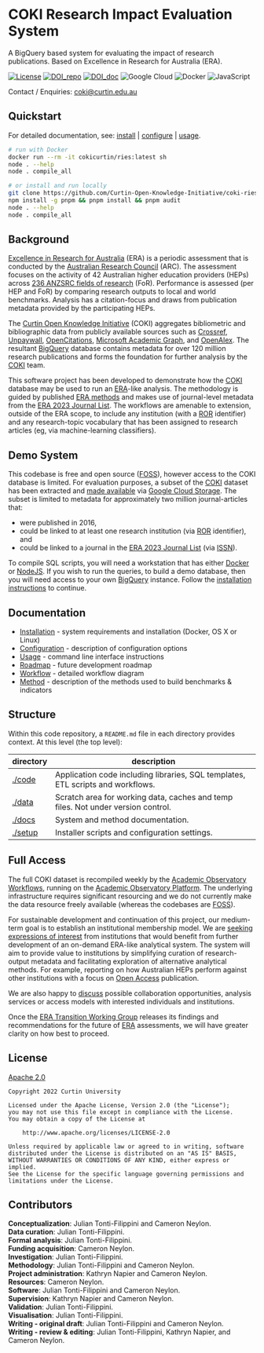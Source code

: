 # COKI Research Impact Evaluation System

A BigQuery based system for evaluating the impact of research publications. Based on Excellence in Research for Australia (ERA).

[![License](https://img.shields.io/badge/License-Apache%202.0-blue.svg)](https://opensource.org/licenses/Apache-2.0)
[![DOI_repo](https://zenodo.org/badge/DOI/10.5281/zenodo.7345347.svg)](https://doi.org/10.5281/zenodo.7345347)
[![DOI_doc](https://zenodo.org/badge/DOI/10.5281/zenodo.7084439.svg)](https://doi.org/10.5281/zenodo.7084439)
![Google Cloud](https://img.shields.io/badge/GoogleCloud-%234285F4.svg?style=flat-square&logo=google-cloud)
![Docker](https://img.shields.io/badge/docker-%230db7ed.svg?style=flat-square&logo=docker&logoColor=white)
![JavaScript](https://img.shields.io/badge/javascript-%23323330.svg?style=flat-square&logo=javascript)

Contact / Enquiries: [coki@curtin.edu.au][contact]

## Quickstart

For detailed documentation, see: [install] | [configure] | [usage].

```bash
# run with Docker
docker run --rm -it cokicurtin/ries:latest sh
node . --help
node . compile_all

# or install and run locally
git clone https://github.com/Curtin-Open-Knowledge-Initiative/coki-ries.git && cd coki-ries
npm install -g pnpm && pnpm install && pnpm audit
node . --help
node . compile_all
```

## Background

[Excellence in Research for Australia][ERA] (ERA) is a periodic assessment that is conducted by the [Australian Research Council][ARC] (ARC). The assessment focuses on the activity of 42 Australian higher education providers (HEPs) across [236 ANZSRC fields of research][ANZSRC] (FoR). Performance is assessed (per HEP and FoR) by comparing research outputs to local and world benchmarks. Analysis has a citation-focus and draws from publication metadata provided by the participating HEPs.

The [Curtin Open Knowledge Initiative][COKI] (COKI) aggregates bibliometric and bibliographic data from publicly available sources such as [Crossref], [Unpaywall], [OpenCitations], [Microsoft Academic Graph], and [OpenAlex]. The resultant [BigQuery] database contains metadata for over 120 million research publications and forms the foundation for further analysis by the [COKI] team.

This software project has been developed to demonstrate how the [COKI] database may be used to run an [ERA]-like analysis. The methodology is guided by published [ERA methods] and makes use of journal-level metadata from the [ERA 2023 Journal List]. The workflows are amenable to extension, outside of the ERA scope, to include any institution (with a [ROR] identifier) and any research-topic vocabulary that has been assigned to research articles (eg, via machine-learning classifiers).

## Demo System

This codebase is free and open source ([FOSS]), however access to the COKI database is limited. For evaluation purposes, a subset of the [COKI] dataset has been extracted and [made available][demodata] via [Google Cloud Storage][GCS]. The subset is limited to metadata for approximately two million journal-articles that:

- were published in 2016,
- could be linked to at least one research institution (via [ROR] identifier), and
- could be linked to a journal in the [ERA 2023 Journal List] (via [ISSN]).

To compile SQL scripts, you will need a workstation that has either [Docker] or [NodeJS]. If you wish to run the queries, to build a demo database, then you will need access to your own [BigQuery] instance. Follow the [installation instructions][install] to continue.

## Documentation

- [Installation][install] - system requirements and installation (Docker, OS X or Linux)
- [Configuration][configure] - description of configuration options
- [Usage][usage] - command line interface instructions
- [Roadmap][roadmap] - future development roadmap
- [Workflow][workflow] - detailed workflow diagram
- [Method][methods] - description of the methods used to build benchmarks & indicators

## Structure

Within this code repository, a `README.md` file in each directory provides context. At this level (the top level):

| directory | description |
| - | - |
| [./code](./code)   | Application code including libraries, SQL templates, ETL scripts and workflows. |
| [./data](./data)   | Scratch area for working data, caches and temp files. Not under version control. |
| [./docs](./docs)   | System and method documentation. |
| [./setup](./setup) | Installer scripts and configuration settings. |

## Full Access

The full COKI dataset is recompiled weekly by the [Academic Observatory Workflows], running on the [Academic Observatory Platform]. The underlying infrastructure requires significant resourcing and we do not currently make the data resource freely available (whereas the codebases are [FOSS]).

For sustainable development and continuation of this project, our medium-term goal is to establish an institutional membership model. We are [seeking expressions of interest][contact] from institutions that would benefit from further development of an on-demand ERA-like analytical system. The system will aim to provide value to institutions by simplifying curation of research-output metadata and facilitating exploration of alternative analytical methods. For example, reporting on how Australian HEPs perform against other institutions with a focus on [Open Access] publication.

We are also happy to [discuss][contact] possible collaboration opportunities, analysis services or access models with interested individuals and institutions.

Once the [ERA Transition Working Group] releases its findings and recommendations for the future of [ERA] assessments, we will have greater clarity on how best to proceed.

## License

[Apache 2.0](./LICENSE)

```text
Copyright 2022 Curtin University

Licensed under the Apache License, Version 2.0 (the "License");
you may not use this file except in compliance with the License.
You may obtain a copy of the License at

    http://www.apache.org/licenses/LICENSE-2.0

Unless required by applicable law or agreed to in writing, software
distributed under the License is distributed on an "AS IS" BASIS,
WITHOUT WARRANTIES OR CONDITIONS OF ANY KIND, either express or implied.
See the License for the specific language governing permissions and
limitations under the License.
```

## Contributors

**Conceptualization**: Julian Tonti-Filippini and Cameron Neylon.  
**Data curation**: Julian Tonti-Filippini.  
**Formal analysis**: Julian Tonti-Filippini.  
**Funding acquisition**: Cameron Neylon.  
**Investigation**: Julian Tonti-Filippini.  
**Methodology**: Julian Tonti-Filippini and Cameron Neylon.  
**Project administration**: Kathryn Napier and Cameron Neylon.  
**Resources**: Cameron Neylon.  
**Software**: Julian Tonti-Filippini and Cameron Neylon.  
**Supervision**: Kathryn Napier and Cameron Neylon.  
**Validation**: Julian Tonti-Filippini.  
**Visualisation**: Julian Tonti-Filippini.  
**Writing - original draft**: Julian Tonti-Filippini and Cameron Neylon.  
**Writing - review & editing**: Julian Tonti-Filippini, Kathryn Napier, and Cameron Neylon.  

<!-- links -->
[ARC]: <https://www.arc.gov.au/>
[ERA]: <https://www.arc.gov.au/evaluating-research/excellence-research-australia>
[COKI]: <https://openknowledge.community/>
[ANZSRC]: <https://www.abs.gov.au/statistics/classifications/australian-and-new-zealand-standard-research-classification-anzsrc/latest-release>
[ROR]: <https://ror.org/about/>
[FOSS]: <https://en.wikipedia.org/wiki/Free_and_open-source_software>

[Crossref]: <https://www.crossref.org/>
[Unpaywall]: <https://unpaywall.org/>
[OpenCitations]: <https://opencitations.net/>
[Microsoft Academic Graph]: <https://www.microsoft.com/en-us/research/project/microsoft-academic-graph/>
[OpenAlex]: <https://openalex.org/>
[Open Access]: <https://en.wikipedia.org/wiki/Open_access>
[ISSN]: <https://www.issn.org/>

[ERA methods]: <https://web.archive.org.au/awa/20220302235108mp_/https://www.arc.gov.au/file/10668/download?token=V5AKd-29>
[ERA 2023 Journal List]: <https://www.arc.gov.au/sites/default/files/2022-07/ERA2023%20Submission%20Journal%20List.xlsx>
[ERA Transition Working Group]: <https://www.arc.gov.au/news-publications/media/media-releases/new-working-group-advise-era-transition>

[BigQuery]: <https://cloud.google.com/bigquery/>
[GCS]: <https://cloud.google.com/storage>
[NodeJS]: <https://nodejs.org/en/download/>
[Docker]: <https://www.docker.com/>

<!-- COKI -->
[Academic Observatory Workflows]: <https://github.com/The-Academic-Observatory/academic-observatory-workflows>
[Academic Observatory Platform]: <https://github.com/The-Academic-Observatory/observatory-platform>
[contact]: <mailto:coki@curtin.edu.au>
[install]: <docs/installation.md>
[configure]: <docs/configuration.md>
[usage]: <docs/usage.md>
[roadmap]: <docs/roadmap.md>
[methods]: <docs/methods.md>
[workflow]: <docs/workflow.md>
[demodata]: <https://storage.googleapis.com/rt-era-public/data/raw/coki_data_list.html>

<!-- unused 
[Git]: <https://github.com/git-guides/install-git>
[curl]: <https://curl.se/download.html>
[Google CLI]: <https://cloud.google.com/sdk/docs/install-sdk>
[GitHub CLI]: <https://github.com/cli/cli>
[Amazon CLI]: <https://docs.aws.amazon.com/cli/latest/userguide/getting-started-install.html>
[Electron]: <https://www.electronjs.org/>
[x11]: <https://en.wikipedia.org/wiki/X_Window_System>
[VNC]: <https://en.wikipedia.org/wiki/Virtual_Network_Computing>
[credentials]: <https://cloud.google.com/bigquery/docs/authentication/service-account-file>
-->
